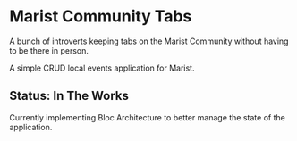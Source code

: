 # Marist Community Tabs

A bunch of introverts keeping tabs on the Marist Community without having to be there in person.

A simple CRUD local events application for Marist.

## Status: In The Works

Currently implementing Bloc Architecture to better manage the state of the application.
